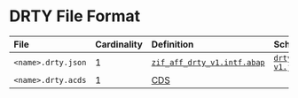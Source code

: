 # DRTY File Format

File | Cardinality | Definition | Schema | Example
:--- | :---  | :--- | :--- | :---
`<name>.drty.json` | 1 | [`zif_aff_drty_v1.intf.abap`](./type/zif_aff_drty_v1.intf.abap) | [`drty-v1.json`](./drty-v1.json) | [`z_aff_example_drty.drty.json`](./examples/z_aff_example_drty.drty.json)
`<name>.drty.acds` | 1 | [CDS](https://help.sap.com/doc/abapdocu_cp_index_htm/CLOUD/en-US/index.htm?file=abencds.htm) | | [`z_aff_example_drty.drty.acds`](./examples/z_aff_example_drty.drty.acds)
